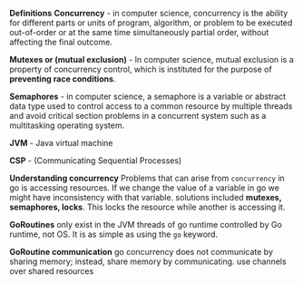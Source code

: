 **Definitions**
**Concurrency** - in computer science, concurrency is the ability for different parts or units of  program, algorithm, or problem to be executed out-of-order or at the same time simultaneously partial order, without affecting the final outcome.

**Mutexes or (mutual exclusion)** - In computer science, mutual exclusion is a property of concurrency control, which is instituted for the purpose of **preventing race  conditions**.

**Semaphores** - in computer science, a semaphore is a variable or abstract data  type used to control access to a common resource by multiple threads and avoid critical section problems in a concurrent system such as a  multitasking operating system.

**JVM** - Java virtual machine

**CSP** - (Communicating Sequential Processes)

**Understanding concurrency**
Problems that can arise from `concurrency` in go is accessing resources. If we change the value of a variable in go we might have inconsistency with that variable. solutions included **mutexes, semaphores, locks**. This locks the resource while another is accessing it.

**GoRoutines**
 only exist in the JVM threads of go runtime controlled by Go runtime, not OS. It is as simple as using the `go` keyword.

**GoRoutine communication**
go concurrency does not communicate by sharing memory; instead, share memory by communicating. use channels over shared resources

